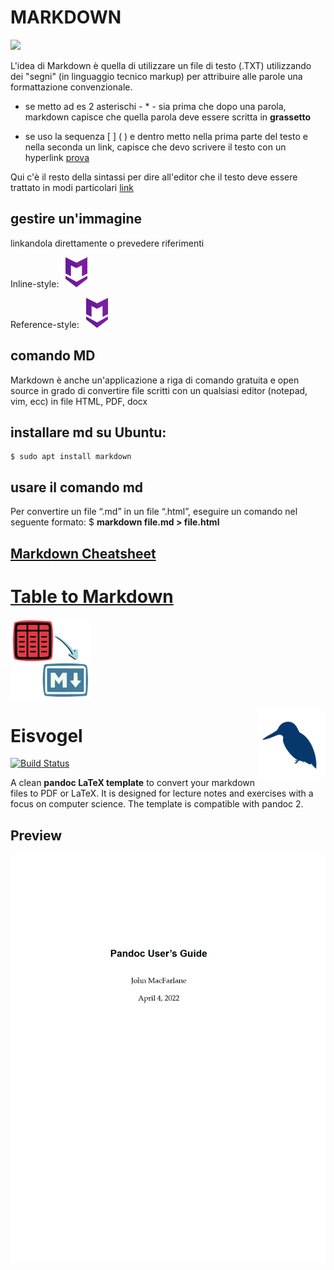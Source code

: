 # MARKDOWN
![](https://lh3.googleusercontent.com/eMHydm0FuqFGOttVptB2M9HIrGEnLIZxkoHwlBGlrtq8yijnWNy0459ncJl71OtWAO69E4pVSFsdzYIhkV8NbuEchDs=w128-h128-e365-rj-sc0x00ffffff)

L'idea di Markdown è quella di utilizzare un file di testo (.TXT) utilizzando dei "segni" (in linguaggio tecnico markup) per attribuire alle parole una formattazione convenzionale.

* se metto ad es 2 asterischi  - * - sia prima che dopo una parola, markdown capisce che quella parola deve essere scritta in **grassetto**

* se uso la sequenza [ ] ( ) e dentro metto nella prima parte del testo e nella seconda un link, capisce che devo scrivere il testo con un hyperlink [prova]()

Qui c'è il resto della sintassi per dire all'editor che il testo deve essere trattato in modi particolari [link](https://docs.github.com/en/get-started/writing-on-github/getting-started-with-writing-and-formatting-on-github/basic-writing-and-formatting-syntax)


## gestire un'immagine
linkandola direttamente o prevedere riferimenti

Inline-style: 
![alt text](https://github.com/adam-p/markdown-here/raw/master/src/common/images/icon48.png "Logo Title Text 1")

Reference-style: 
![alt text][logo]

[logo]: https://github.com/adam-p/markdown-here/raw/master/src/common/images/icon48.png "Logo Title Text 2"


## comando MD
Markdown è anche un'applicazione a riga di comando gratuita e open source in grado di convertire file scritti con un qualsiasi editor (notepad, vim, ecc) in file HTML, PDF, docx

## installare md su Ubuntu:

```linux
$ sudo apt install markdown
```

## usare il comando md

Per convertire un file “.md” in un file “.html”, eseguire un comando nel seguente formato:	$ **markdown file.md > file.html**




## [Markdown Cheatsheet](https://github.com/adam-p/markdown-here/wiki/Markdown-Cheatsheet)

# [Table to Markdown](https://github.com/kbravh/table-to-markdown/blob/master/README.md)
![](https://github.com/kbravh/table-to-markdown/raw/master/images/logo_128.png)


<img src="icon.png" align="right" height="110"/>

# Eisvogel

[![Build Status](https://travis-ci.org/Wandmalfarbe/pandoc-latex-template.svg?branch=master)](https://travis-ci.org/Wandmalfarbe/pandoc-latex-template)

A clean **pandoc LaTeX template** to convert your markdown files to PDF or LaTeX. It is designed for lecture notes and exercises with a focus on computer science. The template is compatible with pandoc 2.

## Preview

[![manuale Pandoc](PandocManual_1.png)](PandocManual.pdf)


